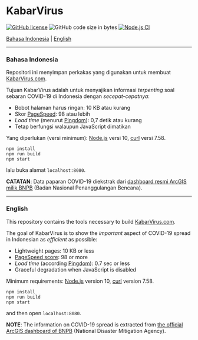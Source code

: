 # KabarVirus

[![GitHub license](https://img.shields.io/github/license/ariya/kabarvirus)](https://github.com/ariya/kabarvirus/blob/master/LICENSE)
![GitHub code size in bytes](https://img.shields.io/github/languages/code-size/ariya/kabarvirus)
[![Node.js CI](https://github.com/ariya/kabarvirus/workflows/Node.js%20CI/badge.svg)](https://github.com/ariya/kabarvirus/actions)


[Bahasa Indonesia](#indonesian) | [English](#english)

---

### <a name="indonesian"></a>Bahasa Indonesia

Repositori ini menyimpan perkakas yang digunakan untuk membuat [KabarVirus.com](http://kabarvirus.com).

Tujuan KabarVirus adalah untuk menyajikan informasi _terpenting_ soal sebaran COVID-19 di Indonesia dengan _secepat-cepatnya_:

* Bobot halaman harus ringan: 10 KB atau kurang
* Skor [PageSpeed](https://developers.google.com/speed/pagespeed/insights): 98 atau lebih
* _Load time_ (menurut [Pingdom](https://tools.pingdom.com/)): 0,7 detik atau kurang
* Tetap berfungsi walaupun JavaScript dimatikan

Yang diperlukan (versi minimum): [Node.js](https://nodejs.org) versi 10, [curl](https://curl.haxx.se) versi 7.58.

```
npm install
npm run build
npm start
```

lalu buka alamat `localhost:8080`.

**CATATAN**: Data paparan COVID-19 diekstrak dari [dashboard resmi ArcGIS milik BNPB](https://inacovid19.maps.arcgis.com) (Badan Nasional Penanggulangan Bencana).

<hr>

### <a name="english"></a>English

This repository contains the tools necessary to build  [KabarVirus.com](http://kabarvirus.com).

The goal of KabarVirus is to show the _important_ aspect of COVID-19 spread in Indonesian as _efficient_ as possible:

* Lightweight pages: 10 KB or less
* [PageSpeed score](https://developers.google.com/speed/pagespeed/insights): 98 or more
* _Load time_ (according [Pingdom](https://tools.pingdom.com/)): 0.7 sec or less
* Graceful degradation when JavaScript is disabled

Minimum requirements: [Node.js](https://nodejs.org) version 10, [curl](https://curl.haxx.se) version 7.58.

```
npm install
npm run build
npm start
```

and then open `localhost:8080`.

**NOTE**: The information on COVID-19 spread is extracted from [the official ArcGIS dashboard of BNPB](https://inacovid19.maps.arcgis.com/) (National Disaster Mitigation Agency).
